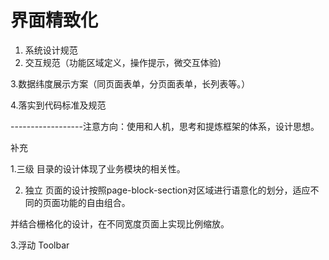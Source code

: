 # 界面精致化

1. 系统设计规范
2. 交互规范（功能区域定义，操作提示，微交互体验\)

3.数据纬度展示方案（同页面表单，分页面表单，长列表等。）

4.落实到代码标准及规范

------------------注意方向：使用和人机，思考和提炼框架的体系，设计思想。

补充

1.三级 目录的设计体现了业务模块的相关性。

2. 独立 页面的设计按照page-block-section对区域进行语意化的划分，适应不同的页面功能的自由组合。

并结合栅格化的设计，在不同宽度页面上实现比例缩放。

3.浮动 Toolbar

